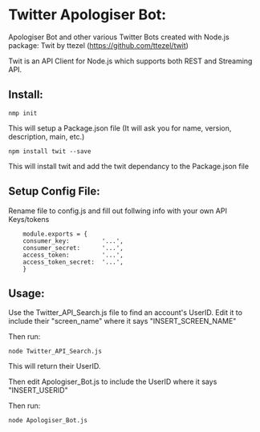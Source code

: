 # Twitter Apologiser Bot:

Apologiser Bot and other various Twitter Bots created with Node.js package: Twit by ttezel (https://github.com/ttezel/twit)

Twit is an API Client for Node.js which supports both REST and Streaming API.


## Install:

	nmp init 

This will setup a Package.json file (It will ask you for name, version, description, main, etc.)

	npm install twit --save

This will install twit and add the twit dependancy to the Package.json file

## Setup Config File:

Rename file to config.js and fill out follwing info with your own API Keys/tokens

		module.exports = {
		consumer_key:         '...',
		consumer_secret:      '...',
		access_token:         '...',
		access_token_secret:  '...',
		}

## Usage:

Use the Twitter_API_Search.js file to find an account's UserID. Edit it to include their "screen_name" where it says "INSERT_SCREEN_NAME"

Then run:
		
    node Twitter_API_Search.js

This will return their UserID.


Then edit Apologiser_Bot.js to include the UserID where it says "INSERT_USERID"

Then run:
		
    node Apologiser_Bot.js
